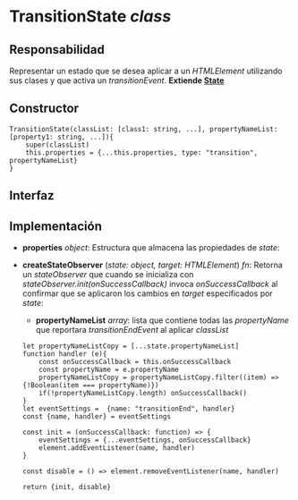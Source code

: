 # TransitionState _class_

## Responsabilidad

Representar un estado que se desea aplicar a un _HTMLElement_ utilizando sus clases y que activa un _transitionEvent_. **Extiende [State](./State.md)**

## Constructor

```
TransitionState(classList: [class1: string, ...], propertyNameList: [property1: string, ...]){
    super(classList)
    this.properties = {...this.properties, type: "transition", propertyNameList}
}
```

## Interfaz

## Implementación

-   **properties** _object_: Estructura que almacena las propiedades de _state_:

-   **createStateObserver** (_state: object, target: HTMLElement_) _fn_: Retorna un _stateObserver_ que cuando se inicializa con _stateObserver.init(onSuccessCallback)_ invoca _onSuccessCallback_ al confirmar que se aplicaron los cambios en _target_ especificados por _state_:
    -   **propertyNameList** _array_: lista que contiene todas las _propertyName_ que reportara _transitionEndEvent_ al aplicar _classList_


    ```
    let propertyNameListCopy = [...state.propertyNameList]
    function handler (e){
        const onSuccessCallback = this.onSuccessCallback
        const propertyName = e.propertyName
        propertyNameListCopy = propertyNameListCopy.filter((item) => {!Boolean(item === propertyName)})
        if(!propertyNameListCopy.length) onSuccessCallback()
    }
    let eventSettings =  {name: "transitionEnd", handler}
    const {name, handler} = eventSettings

    const init = (onSuccessCallback: function) => {
        eventSettings = {...eventSettings, onSuccessCallback}
        element.addEventListener(name, handler)
    }

    const disable = () => element.removeEventListener(name, handler)

    return {init, disable}
    ```
